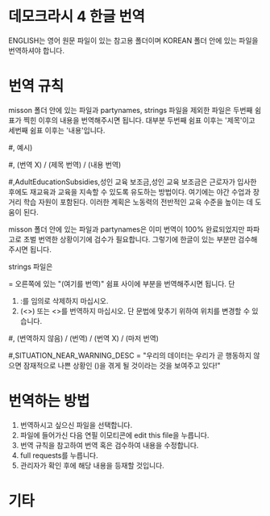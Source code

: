 # 데모크라시 4 한글 번역

ENGLISH는 영어 원문 파일이 있는 참고용 폴더이며 KOREAN 폴더 안에 있는 파일을 번역하셔야 합니다.

# 번역 규칙

misson 폴더 안에 있는 파일과 partynames, strings 파일을 제외한 파일은 두번째 쉼표가 찍힌 이후의 내용을 번역해주시면 됩니다.
대부분 두번째 쉼표 이후는 '제목'이고 세번째 쉼표 이후는 '내용'입니다.



#, 예시)

#,       (번역 X)        /   (제목 번역)  /                                     (내용 번역) 

#,AdultEducationSubsidies,성인 교육 보조금,성인 교육 보조금은 근로자가 입사한 후에도 재교육과 교육을 지속할 수 있도록 유도하는 방법이다. 여기에는 야간 수업과 장거리 학습 자원이 포함된다. 이러한 계획은 노동력의 전반적인 교육 수준을 높이는 데 도움이 된다.

misson 폴더 안에 있는 파일과 partynames은 이미 번역이 100% 완료되었지만 파파고로 초벌 번역한 상황이기에 검수가 필요합니다. 그렇기에 한글이 있는 부분만 검수해주시면 됩니다.

strings 파일은 

= 오른쪽에 있는 "(여기를 번역)" 쉼표 사이에 부분을 번역해주시면 됩니다. 단

1. :를 임의로 삭제하지 마십시오.
2. (<>) 또는 <>를 번역하지 마십시오. 단 문법에 맞추기 위하여 위치를 변경할 수 있습니다.

#,                    (번역하지 않음) /                          (번역)                              /  (번역 X)  /          (마저 번역)

#,SITUATION_NEAR_WARNING_DESC	= "우리의 데이터는 우리가 곧 행동하지 않으면 잠재적으로 나쁜 상황인 (<SITUATION>)을 겪게 될 것이라는 것을 보여주고 있다!"
  
# 번역하는 방법
  
  1. 번역하시고 싶으신 파일을 선택합니다.
  2. 파일에 들어가신 다음 연필 이모티콘에 edit this file을 누릅니다.
  3. 번역 규칙을 참고하여 번역 혹은 검수하여 내용을 수정합니다.
  4. full requests를 누릅니다.
  5. 관리자가 확인 후에 해당 내용을 등재할 것입니다.


# 기타
  
  



